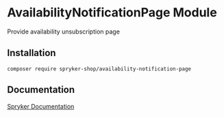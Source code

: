 # AvailabilityNotificationPage Module

Provide availability unsubscription page

## Installation

```
composer require spryker-shop/availability-notification-page
```

## Documentation

[Spryker Documentation](https://academy.spryker.com)
